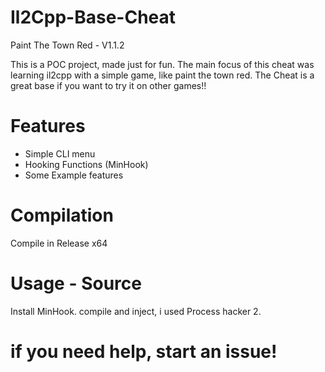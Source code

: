 # Il2Cpp-Base-Cheat

Paint The Town Red - V1.1.2

This is a POC project, made just for fun.
The main focus of this cheat was learning il2cpp
with a simple game, like paint the town red.
The Cheat is a great base if you want to try it on
other games!!

# Features 

- Simple CLI menu
- Hooking Functions (MinHook)
- Some Example features

# Compilation

Compile in Release x64

# Usage - Source
Install MinHook.
compile and inject, i used Process hacker 2.

# if you need help, start an issue!
